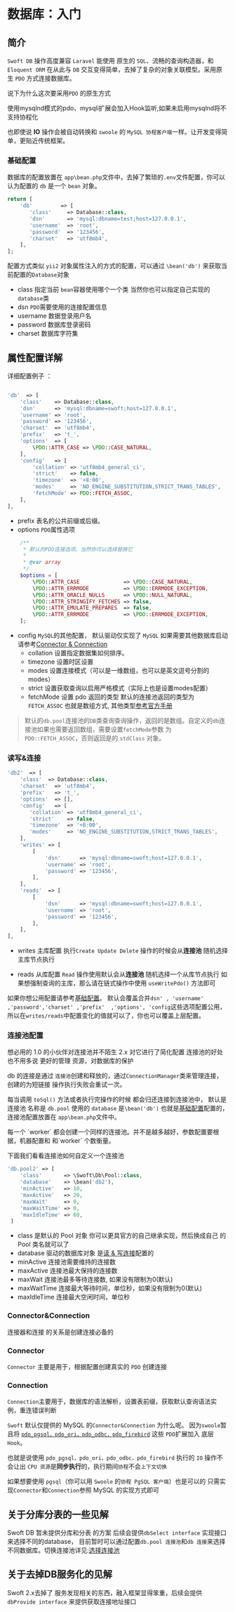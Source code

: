 # 数据库：入门
  
## 简介

`Swoft DB` 操作高度兼容 `Laravel` 能使用 原生的 `SQL`、流畅的查询构造器，和 `Eloquent ORM` 在从此与 `DB` 交互变得简单，去掉了复杂的对象关联模型。采用原生 `PDO` 方式连接数据库。

说下为什么这次要采用`PDO` 的原生方式
<p class="tip"> 使用mysqlnd模式的pdo、mysqli扩展会加入Hook监听,如果未启用mysqlnd将不支持协程化 </p>

也即使说 **IO** 操作会被自动转换和 `swoole` 的 `MySQL 协程客户端`一样。让开发变得简单，更贴近传统框架。
### 基础配置

数据库的配置放置在 `app\bean.php`文件中，去掉了繁琐的`.env`文件配置，你可以认为配置的 `db` 是一个 `bean` 对象。
```php
return [
    'db'         => [
       'class'     => Database::class,
       'dsn'       => 'mysql:dbname=test;host=127.0.0.1',
       'username'  => 'root',
       'password'  => '123456',
       'charset'   => 'utf8mb4',
    ],
];
```
配置方式类似 `yii2` 对象属性注入的方式的配置，可以通过 `\bean('db')` 来获取当前配置的`Database`对象
- class 指定当前 `bean`容器使用哪个一个类 当然你也可以指定自己实现的`database`类
- dsn `PDO`需要使用的连接配置信息
- username 数据登录用户名
- password 数据库登录密码
- charset 数据库字符集

## 属性配置详解

详细配置例子 ：
```php

'db'  => [
    'class'    => Database::class,
    'dsn'      => 'mysql:dbname=swoft;host=127.0.0.1',
    'username' => 'root',
    'password' => '123456',
    'charset'  => 'utf8mb4',
    'prefix'   => 't_',
    'options'  => [
        \PDO::ATTR_CASE => \PDO::CASE_NATURAL,
    ],
    'config'   => [
        'collation' => 'utf8mb4_general_ci',
        'strict'    => false,
        'timezone'  => '+8:00',
        'modes'     => 'NO_ENGINE_SUBSTITUTION,STRICT_TRANS_TABLES',
        'fetchMode' => PDO::FETCH_ASSOC,
    ],
],
```  
- prefix 表名的公共前缀或后缀。
- options `PDO`属性选项
```php
    /**
     * 默认的PDO连接选项。当然你可以选择替换它 
     *
     * @var array
     */
    $options = [
        \PDO::ATTR_CASE              => \PDO::CASE_NATURAL,
        \PDO::ATTR_ERRMODE           => \PDO::ERRMODE_EXCEPTION,
        \PDO::ATTR_ORACLE_NULLS      => \PDO::NULL_NATURAL,
        \PDO::ATTR_STRINGIFY_FETCHES => false,
        \PDO::ATTR_EMULATE_PREPARES  => false,
        \PDO::ATTR_ERRMODE           => \PDO::ERRMODE_EXCEPTION,
    ];
```
- config `MySQL`的其他配置， 默认驱动仅实现了 `MySQL` 如果需要其他数据库启动请参考[Connector & Connection](#Connector&Connection)            
    - collation 设置指定数据集如何排序。
    - timezone 设置时区设置
    - modes 设置连接模式（可以是一维数组，也可以是英文逗号分割的 modes）
    - strict 设置获取查询以启用严格模式（实际上也是设置modes配置）
    - fetchMode 设置 pdo 返回的类型 默认的连接池返回的类型为 `FETCH_ASSOC` 也就是数组方式, 其他类型[参考官方手册](https://php.net/manual/en/pdo.constants.php)
    
> 默认的`db.pool`连接池的`DB`类查询查询操作，返回的是数组。自定义的`db`连接池如果也需要返回数组，需要设置`fetchMode`参数 为 ` PDO::FETCH_ASSOC`，否则返回是的 `stdClass` 对象。
### 读写&连接

```php
'db2'  => [
    'class'  => Database::class,
    'charset'  => 'utf8mb4',
    'prefix'   => 't_',
    'options'  => [],
    'config'   => [
       'collation' => 'utf8mb4_general_ci',
       'strict'    => false,
       'timezone'  => '+8:00',
       'modes'     => 'NO_ENGINE_SUBSTITUTION,STRICT_TRANS_TABLES',
    ],
    'writes' => [
        [
            'dsn'      => 'mysql:dbname=swoft;host=127.0.0.1',
            'username' => 'root',
            'password' => '123456',
        ],
    ],
    'reads'  => [
        [
            'dsn'      => 'mysql:dbname=swoft;host=127.0.0.1',
            'username' => 'root',
            'password' => '123456',
        ],
    ],
],
```

- writes 主库配置 执行`Create Update Delete` 操作的时候会从**连接池** 随机选择主库节点执行

- reads 从库配置 `Read` 操作使用默认会从**连接池** 随机选择一个从库节点执行 如果想强制查询的主库，那么请在链式操作中使用 `useWritePdo()` 方法即可
 
如果你想公用配置请参考[基础配置](#基础配置)。 默认会覆盖合并`dsn' , 'username' ,'password','charset' ,'prefix'  ,'options', 'config`这些选项配置公用，所以在`writes/reads`中配置变化的值就可以了，你也可以覆盖上层配置。

### 连接池配置
想必用的 1.0 的小伙伴对连接池并不陌生 2.x 对它进行了简化配置 
连接池的好处也不用多说 更好的管理 资源，对数据库的保护

db 的连接是通过 `连接池`创建和释放的，通过`ConnectionManager`类来管理连接，创建的为短链接 操作执行失败会重试一次。

每当调用 `toSql()` 方法或者执行完操作的时候 都会归还连接到连接池中，
默认是连接池 名称是 `db.pool` 使用的 `database` 是`\bean('db')`
也就是[基础配置](#基础配置)配置的，
连接池配置放置在 `app\bean.php`文件中。

<p class="tip"> 每一个 `worker` 都会创建一个同样的连接池。并不是越多越好，参数配置要根据，机器配置和 和`worker` 个数衡量。
 </p>

下面我们看看连接池如何自定义一个连接池

```php
'db.pool2' => [
    'class'       => \Swoft\Db\Pool::class,
    'database'    => \bean('db2'),
    'minActive'   => 10,
    'maxActive'   => 20,
    'maxWait'     => 0,
    'maxWaitTime' => 0,
    'maxIdleTime' => 60,
 ]
```
- class 是默认的 Pool 对象 你可以更具官方的自己继承实现，然后换成自己 的 Pool 类名就可以了
- database 驱动的数据库对象 是[读 & 写连接](#读写&连接)配置的
- minActive 连接池需要维持的连接数
- maxActive 连接池最大保持的连接数
- maxWait   连接池最多等待连接数, 如果没有限制为0(默认)
- maxWaitTime 连接最大等待时间，单位秒，如果没有限制为0(默认)
- maxIdleTime 连接最大空闲时间，单位秒

### Connector&Connection
连接器和连接 的关系是创建连接必备的 
 ### Connector 
`Connector` 主要是用于，根据配置创建真实的 `PDO` 创建连接
 ### Connection
`Connection`主要用于，数据库的语法解析，设置表前缀，获取默认查询语法实例，重连错误判断
 
 `Swoft` 默认仅提供的 MySQL 的`Connector&Connection` 为什么呢。
 因为`swoole`暂且将 [`pdo_pgsql，pdo_ori，pdo_odbc，pdo_firebird`](https://wiki.swoole.com/wiki/page/965.html)
这些 `PDO`扩展加入
 底层 `Hook`。
 
 也就是说使用 `pdo_pgsql，pdo_ori，pdo_odbc，pdo_firebird` 执行的 `IO` 操作不会让出 `CPU 资源`是**同步执行**的，执行期间`协程`不会`上下文切换`
 
 如果想要使用 `pgsql`（你可以用 `Swoole` 的`协程 PgSQL 客户端`）也是可以的 只需实现`Connector`和`Connection`参照 MySQL 的实现方式即可
 
 
## 关于分库分表的一些见解
 
Swoft DB 暂未提供分库和分表 的方案 后续会提供`dbSelect interface` 实现接口来选择不同的database，
目前暂时可以通过配置`db.pool 连接池`和`db 连接`来选择不同数据库。切换连接池详见:[选择连接池](https://www.swoft.org/docs/2.x/zh-CN/db/builder.html#%E9%80%89%E6%8B%A9%E8%BF%9E%E6%8E%A5%E6%B1%A0)

 ## 关于去掉DB服务化的见解
 
 Swoft 2.x去掉了 服务发现相关的东西，融入框架显得笨重，后续会提供
`dbProvide interface` 来提供获取连接地址接口
